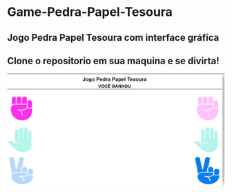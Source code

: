 # Game-Pedra-Papel-Tesoura
## Jogo Pedra Papel Tesoura com interface gráfica
## Clone o repositorio em sua maquina e se divirta!

<img src="./Pedra Papel Tesoura - Google Chrome 20_02_2022 16_00_19.png">
